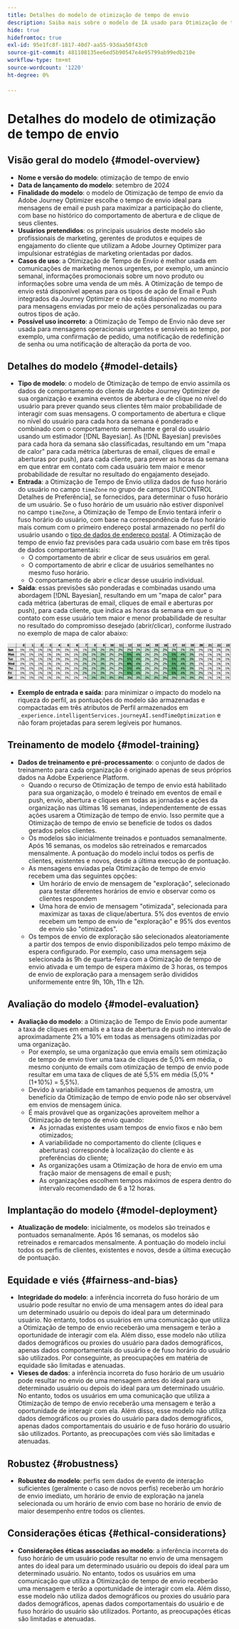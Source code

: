 ```yaml
---
title: Detalhes do modelo de otimização de tempo de envio
description: Saiba mais sobre o modelo de IA usado para Otimização de tempo de envio no Adobe Journey Optimizer.
hide: true
hidefromtoc: true
exl-id: 95e1fc8f-1817-40d7-aa55-93daa50f43c0
source-git-commit: 481108135ee6ed5b90547e4e95799ab99edb210e
workflow-type: tm+mt
source-wordcount: '1220'
ht-degree: 0%

---
```


# Detalhes do modelo de otimização de tempo de envio

## Visão geral do modelo {#model-overview}

* **Nome e versão do modelo**: otimização de tempo de envio
* **Data de lançamento do modelo**: setembro de 2024
* **Finalidade do modelo**: o modelo de Otimização de tempo de envio da Adobe Journey Optimizer escolhe o tempo de envio ideal para mensagens de email e push para maximizar a participação do cliente, com base no histórico do comportamento de abertura e de clique de seus clientes.
* **Usuários pretendidos**: os principais usuários deste modelo são profissionais de marketing, gerentes de produtos e equipes de engajamento do cliente que utilizam a Adobe Journey Optimizer para impulsionar estratégias de marketing orientadas por dados.
* **Casos de uso**: a Otimização de Tempo de Envio é melhor usada em comunicações de marketing menos urgentes, por exemplo, um anúncio semanal, informações promocionais sobre um novo produto ou informações sobre uma venda de um mês. A Otimização de tempo de envio está disponível apenas para os tipos de ação de Email e Push integrados da Journey Optimizer e não está disponível no momento para mensagens enviadas por meio de ações personalizadas ou para outros tipos de ação.
* **Possível uso incorreto**: a Otimização de Tempo de Envio não deve ser usada para mensagens operacionais urgentes e sensíveis ao tempo, por exemplo, uma confirmação de pedido, uma notificação de redefinição de senha ou uma notificação de alteração da porta de voo.

## Detalhes do modelo {#model-details}

* **Tipo de modelo**: o modelo de Otimização de tempo de envio assimila os dados de comportamento do cliente da Adobe Journey Optimizer de sua organização e examina eventos de abertura e de clique no nível do usuário para prever quando seus clientes têm maior probabilidade de interagir com suas mensagens. O comportamento de abertura e clique no nível do usuário para cada hora da semana é ponderado e combinado com o comportamento semelhante e geral do usuário usando um estimador [!DNL Bayesian]. As [!DNL Bayesian] previsões para cada hora da semana são classificadas, resultando em um &quot;mapa de calor&quot; para cada métrica (aberturas de email, cliques de email e aberturas por push), para cada cliente, para prever as horas da semana em que entrar em contato com cada usuário tem maior e menor probabilidade de resultar no resultado do engajamento desejado.
* **Entrada**: a Otimização de Tempo de Envio utiliza dados de fuso horário do usuário no campo `timeZone` no grupo de campos [!UICONTROL Detalhes de Preferência], se fornecidos, para determinar o fuso horário de um usuário. Se o fuso horário de um usuário não estiver disponível no campo `timeZone`, a Otimização de Tempo de Envio tentará inferir o fuso horário do usuário, com base na correspondência de fuso horário mais comum com o primeiro endereço postal armazenado no perfil do usuário usando o [tipo de dados de endereço postal](../../../xdm/data-types/postal-address.md). A Otimização de tempo de envio faz previsões para cada usuário com base em três tipos de dados comportamentais:
   * O comportamento de abrir e clicar de seus usuários em geral.
   * O comportamento de abrir e clicar de usuários semelhantes no mesmo fuso horário.
   * O comportamento de abrir e clicar desse usuário individual.
* **Saída**: essas previsões são ponderadas e combinadas usando uma abordagem [!DNL Bayesian], resultando em um &quot;mapa de calor&quot; para cada métrica (aberturas de email, cliques de email e aberturas por push), para cada cliente, que indica as horas da semana em que o contato com esse usuário tem maior e menor probabilidade de resultar no resultado do compromisso desejado (abrir/clicar), conforme ilustrado no exemplo de mapa de calor abaixo:

![O mapa de calor de Otimização de Tempo de Envio.](../../images/models/send-time-optimization.png)

* **Exemplo de entrada e saída**: para minimizar o impacto do modelo na riqueza do perfil, as pontuações do modelo são armazenadas e compactadas em três atributos de Perfil armazenados em `_experience.intelligentServices.journeyAI.sendTimeOptimization` e não foram projetadas para serem legíveis por humanos.

## Treinamento de modelo {#model-training}

* **Dados de treinamento e pré-processamento**: o conjunto de dados de treinamento para cada organização é originado apenas de seus próprios dados na Adobe Experience Platform.
   * Quando o recurso de Otimização de tempo de envio está habilitado para sua organização, o modelo é treinado em eventos de email e push, envio, abertura e cliques em todas as jornadas e ações da organização nas últimas 16 semanas, independentemente de essas ações usarem a Otimização de tempo de envio. Isso permite que a Otimização de tempo de envio se beneficie de todos os dados gerados pelos clientes.
   * Os modelos são inicialmente treinados e pontuados semanalmente. Após 16 semanas, os modelos são retreinados e remarcados mensalmente. A pontuação do modelo inclui todos os perfis de clientes, existentes e novos, desde a última execução de pontuação.
   * As mensagens enviadas pela Otimização de tempo de envio recebem uma das seguintes opções:
      * Um horário de envio de mensagem de &quot;exploração&quot;, selecionado para testar diferentes horários de envio e observar como os clientes respondem
      * Uma hora de envio de mensagem &quot;otimizada&quot;, selecionada para maximizar as taxas de clique/abertura. 5% dos eventos de envio recebem um tempo de envio de &quot;exploração&quot; e 95% dos eventos de envio são &quot;otimizados&quot;.
   * Os tempos de envio de exploração são selecionados aleatoriamente a partir dos tempos de envio disponibilizados pelo tempo máximo de espera configurado. Por exemplo, caso uma mensagem seja selecionada às 9h de quarta-feira com a Otimização de tempo de envio ativada e um tempo de espera máximo de 3 horas, os tempos de envio de exploração para a mensagem serão divididos uniformemente entre 9h, 10h, 11h e 12h.

## Avaliação do modelo {#model-evaluation}

* **Avaliação do modelo**: a Otimização de Tempo de Envio pode aumentar a taxa de cliques em emails e a taxa de abertura de push no intervalo de aproximadamente 2% a 10% em todas as mensagens otimizadas por uma organização.
   * Por exemplo, se uma organização que envia emails sem otimização de tempo de envio tiver uma taxa de cliques de 5,0% em média, o mesmo conjunto de emails com otimização de tempo de envio pode resultar em uma taxa de cliques de até 5,5% em média (5,0% * (1+10%) = 5,5%).
   * Devido à variabilidade em tamanhos pequenos de amostra, um benefício da Otimização de tempo de envio pode não ser observável em envios de mensagem única.
   * É mais provável que as organizações aproveitem melhor a Otimização de tempo de envio quando:
      * As jornadas existentes usam tempos de envio fixos e não bem otimizados;
      * A variabilidade no comportamento do cliente (cliques e aberturas) corresponde à localização do cliente e às preferências do cliente;
      * As organizações usam a Otimização de hora de envio em uma fração maior de mensagens de email e push;
      * As organizações escolhem tempos máximos de espera dentro do intervalo recomendado de 6 a 12 horas.

## Implantação do modelo {#model-deployment}

* **Atualização de modelo**: inicialmente, os modelos são treinados e pontuados semanalmente. Após 16 semanas, os modelos são retreinados e remarcados mensalmente. A pontuação do modelo inclui todos os perfis de clientes, existentes e novos, desde a última execução de pontuação.

## Equidade e viés {#fairness-and-bias}

* **Integridade do modelo**: a inferência incorreta do fuso horário de um usuário pode resultar no envio de uma mensagem antes do ideal para um determinado usuário ou depois do ideal para um determinado usuário. No entanto, todos os usuários em uma comunicação que utiliza a Otimização de tempo de envio receberão uma mensagem e terão a oportunidade de interagir com ela. Além disso, esse modelo não utiliza dados demográficos ou proxies do usuário para dados demográficos, apenas dados comportamentais do usuário e de fuso horário do usuário são utilizados. Por conseguinte, as preocupações em matéria de equidade são limitadas e atenuadas.
* **Vieses de dados**: a inferência incorreta do fuso horário de um usuário pode resultar no envio de uma mensagem antes do ideal para um determinado usuário ou depois do ideal para um determinado usuário. No entanto, todos os usuários em uma comunicação que utiliza a Otimização de tempo de envio receberão uma mensagem e terão a oportunidade de interagir com ela. Além disso, esse modelo não utiliza dados demográficos ou proxies do usuário para dados demográficos, apenas dados comportamentais do usuário e de fuso horário do usuário são utilizados. Portanto, as preocupações com viés são limitadas e atenuadas.

## Robustez {#robustness}

* **Robustez do modelo**: perfis sem dados de evento de interação suficientes (geralmente o caso de novos perfis) receberão um horário de envio imediato, um horário de envio de exploração na janela selecionada ou um horário de envio com base no horário de envio de maior desempenho entre todos os clientes.

## Considerações éticas {#ethical-considerations}

* **Considerações éticas associadas ao modelo**: a inferência incorreta do fuso horário de um usuário pode resultar no envio de uma mensagem antes do ideal para um determinado usuário ou depois do ideal para um determinado usuário. No entanto, todos os usuários em uma comunicação que utiliza a Otimização de tempo de envio receberão uma mensagem e terão a oportunidade de interagir com ela. Além disso, esse modelo não utiliza dados demográficos ou proxies do usuário para dados demográficos, apenas dados comportamentais do usuário e de fuso horário do usuário são utilizados. Portanto, as preocupações éticas são limitadas e atenuadas.

